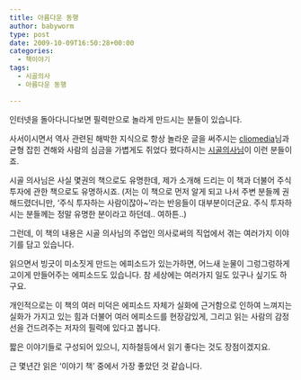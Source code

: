 ```yaml
---
title: 아름다운 동행
author: babyworm
type: post
date: 2009-10-09T16:50:28+00:00
categories:
  - 책이야기
tags:
  - 시골의사
  - 아름다운 동행

---
```

인터넷을 돌아다니다보면 필력만으로 놀라게 만드시는 분들이 있습니다. 

사서이시면서 역사 관련된 해박한 지식으로 항상 놀라운 글을 써주시는 <a href="http://cliomedia.egloos.com" target="_blank">cliomedia</a>님과 균형 잡힌 견해와 사람의 심금을 가볍게도 쥐었다 폈다하시는 <a href="http://blog.naver.com/donodonsu" target="_blank">시골의사님</a>이 이런 분들이죠.

시골 의사님은 사실 몇권의 책으로도 유명한데, 제가 소개해 드리는 이 책과 더불어 주식투자에 관한 책으로도 유명하시죠. (저는 이 책으로 먼저 알게 되고 나서 주변 분들께 권해드렸더니만, ‘주식 투자하는 사람이잖아~’라는 반응들이 대부분이더군요. 주식 투자하시는 분들께는 정말 유명한 분이라고 하던데.. 여하튼..)

그런데, 이 책의 내용은 시골 의사님의 주업인 의사로써의 직업에서 겪는 여러가지 이야기를 담고 있습니다.

읽으면서 빙긋이 미소짓게 만드는 에피소드가 있는가하면, 어느새 눈물이 그렁그렁하게 고이게 만들어주는 에피소드도 있습니다. 참 세상에는 여러가지 일도 있구나 싶기도 하구요.

개인적으로는 이 책의 여러 미덕은 <span class="Apple-style-span" style="background-color: rgb(255, 255, 255); ">에피소드 자체가 실화에 근거함으로 인하여 느껴지는 실화가 가지고 있는 힘과 더불어 여러 에피소드를 현장감있게, 그리고 읽는 사람의 감정선을 건드려주는 저자의 필력에 있다고 봅니다. </span>

짧은 이야기들로 구성되어 있으니, 지하철등에서 읽기 좋다는 것도 장점이겠지요.

근 몇년간 읽은 ‘이야기 책’ 중에서 가장 좋았던 것 같습니다.
